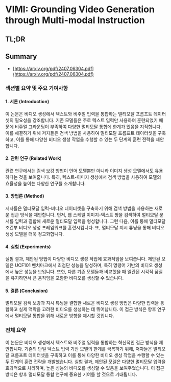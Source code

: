 # VIMI: Grounding Video Generation through Multi-modal Instruction
## TL;DR
## Summary
- [https://arxiv.org/pdf/2407.06304.pdf](https://arxiv.org/pdf/2407.06304.pdf)

### 섹션별 요약 및 주요 기여사항

#### 1. 서론 (Introduction)
이 논문은 비디오 생성에서 텍스트와 비주얼 입력을 통합하는 멀티모달 프롬프트 데이터셋의 필요성을 강조합니다. 기존 모델들은 주로 텍스트 입력만 사용하여 훈련되었기 때문에 비주얼 그라운딩이 부족하여 다양한 멀티모달 통합에 한계가 있음을 지적합니다. 이를 해결하기 위해 저자들은 검색 방법을 사용하여 멀티모달 프롬프트 데이터셋을 구축하고, 이를 통해 다양한 비디오 생성 작업을 수행할 수 있는 두 단계의 훈련 전략을 제안합니다.

#### 2. 관련 연구 (Related Work)
관련 연구에서는 검색 보강 방법이 언어 모델뿐만 아니라 이미지 생성 모델에서도 유용하다는 것을 보여줍니다. 특히, 텍스트-이미지 생성에서 검색 방법을 사용하여 모델의 효율성을 높이는 다양한 연구를 소개합니다.

#### 3. 방법론 (Method)
저자들은 멀티모달 입력-비디오 데이터셋을 구축하기 위해 검색 방법을 사용하는 새로운 접근 방식을 제안합니다. 먼저, 웹 스케일 이미지-텍스트 쌍을 검색하여 멀티모달 문서를 입력과 결합해 새로운 멀티모달 입력을 형성합니다. 그런 다음, 이를 통해 멀티모달 조건부 비디오 생성 프레임워크를 훈련시킵니다. 또, 멀티모달 지시 튜닝을 통해 비디오 생성 모델을 더욱 정교화합니다.

#### 4. 실험 (Experiments)
실험 결과, 제안된 방법이 다양한 비디오 생성 작업에 효과적임을 보여줍니다. 제안된 모델은 UCF101 벤치마크에서 최첨단 성능을 달성하며, 특히 명령어 기반의 비디오 생성에서 높은 성능을 보입니다. 또한, 다른 기존 모델들과 비교했을 때 일관된 시각적 품질을 유지하면서 큰 움직임을 포함한 비디오를 생성할 수 있습니다.

#### 5. 결론 (Conclusion)
멀티모달 검색 보강과 지시 튜닝을 결합한 새로운 비디오 생성 방법은 다양한 입력을 통합하고 실제 맥락을 고려한 비디오를 생성하는 데 뛰어납니다. 이 접근 방식은 향후 연구에서 멀티모달 통합을 위해 새로운 방향을 제시할 것입니다.

### 전체 요약
이 논문은 비디오 생성에서 텍스트와 비주얼 입력을 통합하는 혁신적인 접근 방식을 제안합니다. 기존의 단일 텍스트 입력 기반 모델의 한계를 극복하기 위해, 저자들은 멀티모달 프롬프트 데이터셋을 구축하고 이를 통해 다양한 비디오 생성 작업을 수행할 수 있는 두 단계의 훈련 전략을 개발했습니다. 실험 결과, 제안된 모델은 다양한 멀티모달 입력을 효과적으로 처리하며, 높은 성능의 비디오를 생성할 수 있음을 보여주었습니다. 이 접근 방식은 향후 멀티모달 통합 연구에 중요한 기여를 할 것으로 기대됩니다.
